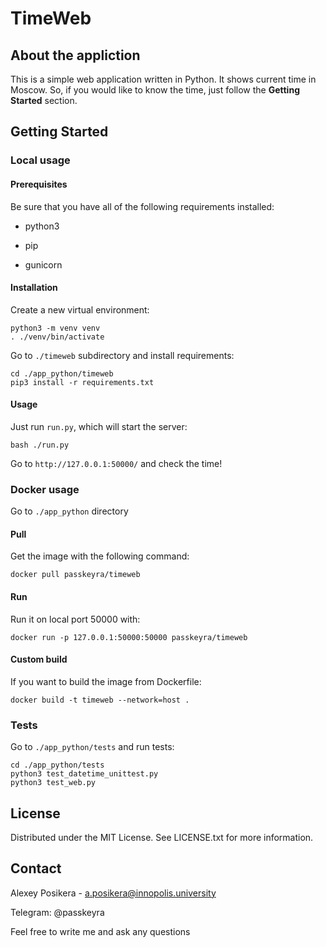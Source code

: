 # TimeWeb

## About the appliction

This is a simple web application written in Python. It shows current time in Moscow. So, if you would like to know the time, just follow the **Getting Started** section.

## Getting Started

### Local usage

#### Prerequisites

Be sure that you have all of the following requirements installed:

* python3

* pip

* gunicorn

#### Installation

Create a new virtual environment:

```
python3 -m venv venv
. ./venv/bin/activate
```

Go to `./timeweb` subdirectory and install requirements:

```
cd ./app_python/timeweb
pip3 install -r requirements.txt
```

#### Usage

Just run `run.py`, which will start the server:

```
bash ./run.py
```

Go to `http://127.0.0.1:50000/` and check the time!

### Docker usage

Go to `./app_python` directory

#### Pull

Get the image with the following command:

```
docker pull passkeyra/timeweb
```

#### Run

Run it on local port 50000 with:

```
docker run -p 127.0.0.1:50000:50000 passkeyra/timeweb
```

#### Custom build

If you want to build the image from Dockerfile:

```
docker build -t timeweb --network=host .
```

### Tests

Go to `./app_python/tests` and run tests:

```
cd ./app_python/tests
python3 test_datetime_unittest.py
python3 test_web.py
```

## License

Distributed under the MIT License. See LICENSE.txt for more information.

## Contact

Alexey Posikera - a.posikera@innopolis.university

Telegram: @passkeyra

Feel free to write me and ask any questions

